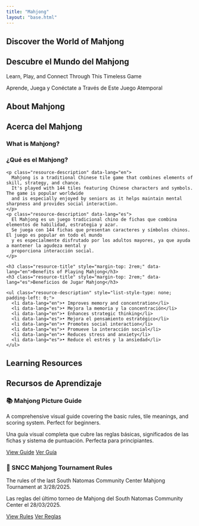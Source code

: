 ```yaml
---
title: "Mahjong"
layout: "base.html"
---
```


<section class="hero-section" style="background-image: url('/images/mahjong-hero.jpg');">
  <div class="hero-content">
    <h1 data-lang="en">Discover the World of Mahjong</h1>
    <h1 data-lang="es">Descubre el Mundo del Mahjong</h1>
    <p data-lang="en">Learn, Play, and Connect Through This Timeless Game</p>
    <p data-lang="es">Aprende, Juega y Conéctate a Través de Este Juego Atemporal</p>
  </div>
</section>

<section class="container">
  <h2 class="section-title" data-lang="en">About Mahjong</h2>
  <h2 class="section-title" data-lang="es">Acerca del Mahjong</h2>

  <div class="resource-card" style="max-width: 800px; margin: 0 auto;">
    <h3 class="resource-title" data-lang="en">What is Mahjong?</h3>
    <h3 class="resource-title" data-lang="es">¿Qué es el Mahjong?</h3>

    <p class="resource-description" data-lang="en">
      Mahjong is a traditional Chinese tile game that combines elements of skill, strategy, and chance.
      It's played with 144 tiles featuring Chinese characters and symbols. The game is popular worldwide
      and is especially enjoyed by seniors as it helps maintain mental sharpness and provides social interaction.
    </p>
    <p class="resource-description" data-lang="es">
      El Mahjong es un juego tradicional chino de fichas que combina elementos de habilidad, estrategia y azar.
      Se juega con 144 fichas que presentan caracteres y símbolos chinos. El juego es popular en todo el mundo
      y es especialmente disfrutado por los adultos mayores, ya que ayuda a mantener la agudeza mental y
      proporciona interacción social.
    </p>

    <h3 class="resource-title" style="margin-top: 2rem;" data-lang="en">Benefits of Playing Mahjong</h3>
    <h3 class="resource-title" style="margin-top: 2rem;" data-lang="es">Beneficios de Jugar Mahjong</h3>

    <ul class="resource-description" style="list-style-type: none; padding-left: 0;">
      <li data-lang="en">• Improves memory and concentration</li>
      <li data-lang="es">• Mejora la memoria y la concentración</li>
      <li data-lang="en">• Enhances strategic thinking</li>
      <li data-lang="es">• Mejora el pensamiento estratégico</li>
      <li data-lang="en">• Promotes social interaction</li>
      <li data-lang="es">• Promueve la interacción social</li>
      <li data-lang="en">• Reduces stress and anxiety</li>
      <li data-lang="es">• Reduce el estrés y la ansiedad</li>
    </ul>
  </div>
</section>

<section class="container">
  <h2 class="section-title" data-lang="en">Learning Resources</h2>
  <h2 class="section-title" data-lang="es">Recursos de Aprendizaje</h2>

  <div class="resources-container">
    <div class="resource-card">
      <h3 class="resource-title">📚 Mahjong Picture Guide</h3>
      <p class="resource-description" data-lang="en">A comprehensive visual guide covering the basic rules, tile
        meanings, and scoring system. Perfect for beginners.</p>
      <p class="resource-description" data-lang="es">Una guía visual completa que cubre las reglas básicas,
        significados de las fichas y sistema de puntuación. Perfecta para principiantes.</p>
      <a href="https://www.mahjongpictureguide.com/" class="resource-link" data-lang="en">View Guide</a>
      <a href="https://www.mahjongpictureguide.com/" class="resource-link" data-lang="es">Ver Guía</a>
    </div>
    <div class="resource-card">
      <h3 class="resource-title">📄 SNCC Mahjong Tournament Rules</h3>
      <p class="resource-description" data-lang="en">The rules of the last South Natomas Community Center Mahjong
        Tournament at 3/28/2025.</p>
      <p class="resource-description" data-lang="es">Las reglas del último torneo de Mahjong del South Natomas
        Community Center el 28/03/2025.</p>
      <a href="/documents/mahjong-tournament-rules.pdf" class="resource-link" data-lang="en">View Rules</a>
      <a href="/documents/mahjong-tournament-rules.pdf" class="resource-link" data-lang="es">Ver Reglas</a>
    </div>
  </div>
</section>